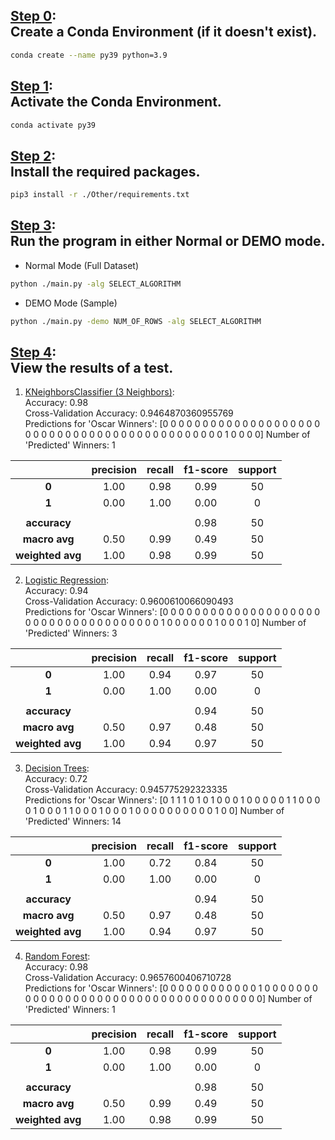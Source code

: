## <u>Step 0</u>:<br>Create a Conda Environment (if it doesn't exist).
```bash
conda create --name py39 python=3.9
```

## <u>Step 1</u>:<br>Activate the Conda Environment.
```bash
conda activate py39
```

## <u>Step 2</u>:<br>Install the required packages.
```bash
pip3 install -r ./Other/requirements.txt
```

## <u>Step 3</u>:<br>Run the program in either Normal or DEMO mode.
* Normal Mode (Full Dataset)
```bash
python ./main.py -alg SELECT_ALGORITHM
```
* DEMO Mode (Sample) 
```bash
python ./main.py -demo NUM_OF_ROWS -alg SELECT_ALGORITHM
```

## <u>Step 4</u>:<br>View the results of a test.
1. <u>KNeighborsClassifier (3 Neighbors)</u>:<br>
Accuracy: 0.98<br>
Cross-Validation Accuracy: 0.9464870360955769<br>
Predictions for 'Oscar Winners': [0 0 0 0 0 0 0 0 0 0 0 0 0 0 0 0 0 0 0 0 0 0 0 0 0 0 0 0 0 0 0 0 0 0 0 0 0 0 0 0 0 0 0 0 0 1 0 0 0 0]
Number of 'Predicted' Winners: 1

|         	          | **precision** 	 | **recall** 	 | **f1-score** 	 | **support** 	 |
|:------------------:|:---------------:|:------------:|:--------------:|:-------------:|
|    **0**      	    |   1.00     	    |  0.98    	   |   0.99     	   |   50     	    |
|    **1**      	    |   0.00     	    |  1.00    	   |   0.00     	   |   0      	    |
|         	          |        	        |      	       |       	        |       	       |
|  **accuracy**   	  |        	        |      	       |   0.98     	   |   50     	    |
|  **macro avg**  	  |   0.50     	    |  0.99    	   |   0.49     	   |   50     	    |
| **weighted avg** 	 |   1.00     	    |  0.98    	   |   0.99     	   |   50     	    |

2. <u>Logistic Regression</u>:<br>
Accuracy: 0.94<br>
Cross-Validation Accuracy: 0.9600610066090493<br>
Predictions for 'Oscar Winners': [0 0 0 0 0 0 0 0 0 0 0 0 0 0 0 0 0 0 0 0 0 0 0 0 0 0 0 0 0 0 0 0 0 0 0 0 0 1 0 0 0 0 0 0 1 0 0 0 1 0]
Number of 'Predicted' Winners: 3

|         	          | **precision** 	 | **recall** 	 | **f1-score** 	 | **support** 	 |
|:------------------:|:---------------:|:------------:|:--------------:|:-------------:|
|    **0**      	    |   1.00     	    |  0.94    	   |   0.97     	   |   50     	    |
|    **1**      	    |   0.00     	    |  1.00    	   |   0.00     	   |   0      	    |
|         	          |        	        |      	       |       	        |       	       |
|  **accuracy**   	  |        	        |      	       |   0.94     	   |   50     	    |
|  **macro avg**  	  |   0.50     	    |  0.97    	   |   0.48     	   |   50     	    |
| **weighted avg** 	 |   1.00     	    |  0.94    	   |   0.97     	   |   50     	    |

3. <u>Decision Trees</u>:<br>
Accuracy: 0.72<br>
Cross-Validation Accuracy: 0.945775292323335<br>
Predictions for 'Oscar Winners': [0 1 1 1 0 1 0 1 0 0 0 1 0 0 0 0 0 1 1 0 0 0 0 1 0 0 0 1 1 0 0 0 1 0 0 0 1 0 0 0 0 0 0 0 0 0 0 1 0 0]
Number of 'Predicted' Winners: 14

|         	          | **precision** 	 | **recall** 	 | **f1-score** 	 | **support** 	 |
|:------------------:|:---------------:|:------------:|:--------------:|:-------------:|
|    **0**      	    |   1.00     	    |  0.72    	   |   0.84     	   |   50     	    |
|    **1**      	    |   0.00     	    |  1.00    	   |   0.00     	   |   0      	    |
|         	          |        	        |      	       |       	        |       	       |
|  **accuracy**   	  |        	        |      	       |   0.94     	   |   50     	    |
|  **macro avg**  	  |   0.50     	    |  0.97    	   |   0.48     	   |   50     	    |
| **weighted avg** 	 |   1.00     	    |  0.94    	   |   0.97     	   |   50     	    |

4. <u>Random Forest</u>:<br>
Accuracy: 0.98<br>
Cross-Validation Accuracy: 0.9657600406710728<br>
Predictions for 'Oscar Winners': [0 0 0 0 0 0 0 0 0 0 0 0 1 0 0 0 0 0 0 0 0 0 0 0 0 0 0 0 0 0 0 0 0 0 0 0 0 0 0 0 0 0 0 0 0 0 0 0 0 0]
Number of 'Predicted' Winners: 1

|         	          | **precision** 	 | **recall** 	 | **f1-score** 	 | **support** 	 |
|:------------------:|:---------------:|:------------:|:--------------:|:-------------:|
|    **0**      	    |   1.00     	    |  0.98    	   |   0.99     	   |   50     	    |
|    **1**      	    |   0.00     	    |  1.00    	   |   0.00     	   |   0      	    |
|         	          |        	        |      	       |       	        |       	       |
|  **accuracy**   	  |        	        |      	       |   0.98     	   |   50     	    |
|  **macro avg**  	  |   0.50     	    |  0.99    	   |   0.49     	   |   50     	    |
| **weighted avg** 	 |   1.00     	    |  0.98    	   |   0.99     	   |   50     	    |